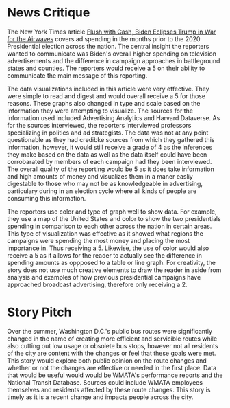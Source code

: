 # News Critique

The New York Times article [Flush with Cash, Biden Eclipses Trump in War for the Airwaves](https://www.nytimes.com/interactive/2020/10/17/us/politics/trump-biden-campaign-ad-spending.html) covers ad spending in the months prior to the 2020 Presidential election across the nation. The central insight the reporters wanted to communicate was Biden's overall higher spending on television advertisements and the difference in campaign approaches in battleground states and counties. The reporters would receive a 5 on their ability to communicate the main message of this reporting. 

The data visualizations included in this article were very effective. They were simple to read and digest and would overall receive a 5 for those reasons. These graphs also changed in type and scale based on the information they were attempting to visualize. The sources for the information used included Advertising Analytics and Harvard Dataverse. As for the sources interviewed, the reporters interviewed professors specializing in politics and ad strategists. The data was not at any point questionable as they had credibke sources from which they gathered this information, however, it would still receive a grade of 4 as the inferences they make based on the data as well as the data itself could have been corrobarated by members of each campaign had they been interviewed. The overall quality of the reporting would be 5 as it does take information and high amounts of money and visualizes them in a maner easliy digestable to those who may not be as knowledgeable in advertising, particulary during in an election cycle where all kinds of people are consuming this information. 

The reporters use color and type of graph well to show data. For example, they use a map of the United States and color to show the two presidentials spending in comparison to each other across the nation in certain areas. This type of visualization was effective as it showed what regions the campaigns were spending the most money and placing the most importance in. Thus receiving a 5. Likewise, the use of color would also receive a 5 as it allows for the reader to actually see the difference in spending amounts as oppposed to a table or line graph. For creativity, the story does not use much creative elements to draw the reader in aside from analysis and examples of how previous presidential campaigns have approached broadcast advertising, therefore only receiving a 2. 

# Story Pitch 

Over the summer, Washington D.C.'s public bus routes were significantly changed in the name of creating more efficient and servicible routes while also cutting out low usage or obsolete bus stops, however not all residents of the city are content with the changes or feel that these goals were met. This story would explore both public opinion on the route changes and whether or not the changes are effective or needed in the first place. Data that would be useful would would be WMATA's performance reports and the National Transit Database. Sources could include WMATA employees themselves and residents affected by these route changes. This story is timely as it is a recent change and impacts people across the city. 
